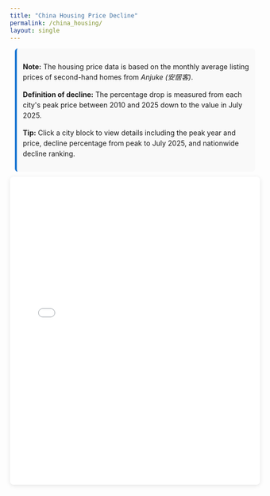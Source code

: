 ```yaml
---
title: "China Housing Price Decline"
permalink: /china_housing/
layout: single
---
```


<style>
/* ===== 基础样式 ===== */
.note {
  padding: 12px;
  background: #f9f9f9;
  border-left: 4px solid #1976d2;
  margin: 10px;
  border-radius: 6px;
  font-size: 14px;
  line-height: 1.5;
  transition: background-color 0.3s ease, color 0.3s ease;
}

/* ===== 自动夜间模式适配 ===== */
@media (prefers-color-scheme: dark) {
  .note {
    background: #2d2d2d;
    color: #e0e0e0;
    border-left-color: #64b5f6;
  }
}

/* ===== 手动夜间模式适配 ===== */
/* 适配常见的夜间模式实现方式 */
[data-theme="dark"] .note,
.dark-mode .note,
body.dark .note {
  background: #2d2d2d;
  color: #e0e0e0;
  border-left-color: #64b5f6;
}
</style>

<div class="note">
  <p>
    <strong>Note:</strong> The housing price data is based on the monthly average listing prices of second-hand homes from <em>Anjuke (安居客)</em>.
  </p>
  <p>
    <strong>Definition of decline:</strong> The percentage drop is measured from each city's peak price between 2010 and 2025 down to the value in July 2025.
  </p>
  <p>
    <strong>Tip:</strong> Click a city block to view details including the peak year and price, decline percentage from peak to July 2025, and nationwide decline ranking.
  </p>
</div>

<iframe src="/files/index.html" width="100%" height="620px" style="border:none; border-radius:8px; box-shadow:0 2px 8px rgba(0,0,0,0.1);"></iframe>